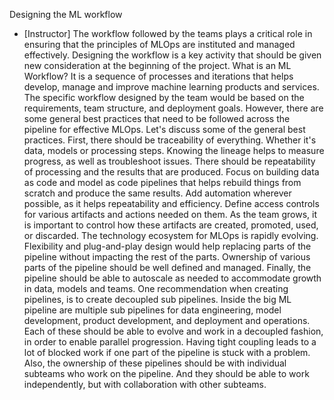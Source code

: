 Designing the ML workflow
- [Instructor] The workflow followed by the teams plays a critical role in ensuring that the principles of MLOps are instituted and managed effectively. Designing the workflow is a key activity that should be given new consideration at the beginning of the project. What is an ML Workflow? It is a sequence of processes and iterations that helps develop, manage and improve machine learning products and services. The specific workflow designed by the team would be based on the requirements, team structure, and deployment goals. However, there are some general best practices that need to be followed across the pipeline for effective MLOps. Let's discuss some of the general best practices. First, there should be traceability of everything. Whether it's data, models or processing steps. Knowing the lineage helps to measure progress, as well as troubleshoot issues. There should be repeatability of processing and the results that are produced. Focus on building data as code and model as code pipelines that helps rebuild things from scratch and produce the same results. Add automation wherever possible, as it helps repeatability and efficiency. Define access controls for various artifacts and actions needed on them. As the team grows, it is important to control how these artifacts are created, promoted, used, or discarded. The technology ecosystem for MLOps is rapidly evolving. Flexibility and plug-and-play design would help replacing parts of the pipeline without impacting the rest of the parts. Ownership of various parts of the pipeline should be well defined and managed. Finally, the pipeline should be able to autoscale as needed to accommodate growth in data, models and teams. One recommendation when creating pipelines, is to create decoupled sub pipelines. Inside the big ML pipeline are multiple sub pipelines for data engineering, model development, product development, and deployment and operations. Each of these should be able to evolve and work in a decoupled fashion, in order to enable parallel progression. Having tight coupling leads to a lot of blocked work if one part of the pipeline is stuck with a problem. Also, the ownership of these pipelines should be with individual subteams who work on the pipeline. And they should be able to work independently, but with collaboration with other subteams.